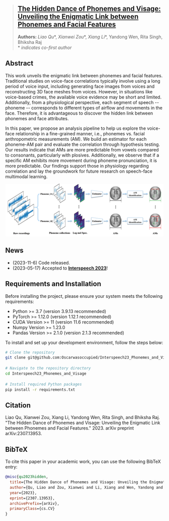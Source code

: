 > ## [The Hidden Dance of Phonemes and Visage: Unveiling the Enigmatic Link between Phonemes and Facial Features](https://arxiv.org/abs/2307.13953)
> **Authors:** *Liao Qu*\*, *Xianwei Zou*\*, *Xiang Li*\*, Yandong Wen, Rita Singh, Bhiksha Raj  
\* *indicates co-first author*



## Abstract
This work unveils the enigmatic link between phonemes and facial features. Traditional studies on voice-face correlations typically involve using a long period of voice input, including generating face images from voices and reconstructing 3D face meshes from voices. However, in situations like voice-based crimes, the available voice evidence may be short and limited. Additionally, from a physiological perspective, each segment of speech -- phoneme -- corresponds to different types of airflow and movements in the face. Therefore, it is advantageous to discover the hidden link between phonemes and face attributes.

In this paper, we propose an analysis pipeline to help us explore the voice-face relationship in a fine-grained manner, i.e., phonemes vs. facial anthropometric measurements (AM). We build an estimator for each phoneme-AM pair and evaluate the correlation through hypothesis testing. Our results indicate that AMs are more predictable from vowels compared to consonants, particularly with plosives. Additionally, we observe that if a specific AM exhibits more movement during phoneme pronunciation, it is more predictable. Our findings support those in physiology regarding correlation and lay the groundwork for future research on speech-face multimodal learning.

<p style="text-align:center;"><img src="./assets/pipeline.jpg" width="700"/></p>

## News
- (2023-11-6) Code released.
- (2023-05-17) Accepted to **[Interspeech 2023](https://interspeech2023.org/)**!


## Requirements and Installation

Before installing the project, please ensure your system meets the following requirements:

- Python >= 3.7 (version 3.9.13 recommended)
- PyTorch >= 1.12.0 (version 1.12.1 recommended)
- CUDA Version >= 11 (version 11.6 recommended)
- Numpy Version >= 1.23.0
- Pandas Version >= 2.1.0 (version 2.1.3 recommended)

To install and set up your development environment, follow the steps below:

```bash
# Clone the repository
git clone git@github.com:Oscarwasoccupied/Interspeech23_Phonemes_and_Visage.git

# Navigate to the repository directory
cd Interspeech23_Phonemes_and_Visage

# Install required Python packages
pip install -r requirements.txt
```

## Citation

Liao Qu, Xianwei Zou, Xiang Li, Yandong Wen, Rita Singh, and Bhiksha Raj. "The Hidden Dance of Phonemes and Visage: Unveiling the Enigmatic Link between Phonemes and Facial Features." 2023. arXiv preprint arXiv:2307.13953.

## BibTeX

To cite this paper in your academic work, you can use the following BibTeX entry:

```bibtex
@misc{qu2023hidden,
  title={The Hidden Dance of Phonemes and Visage: Unveiling the Enigmatic Link between Phonemes and Facial Features},
  author={Qu, Liao and Zou, Xianwei and Li, Xiang and Wen, Yandong and Singh, Rita and Raj, Bhiksha},
  year={2023},
  eprint={2307.13953},
  archivePrefix={arXiv},
  primaryClass={cs.CV}
}

